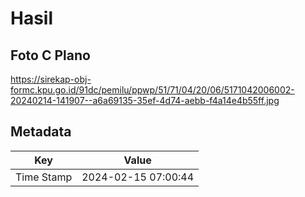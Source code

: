 # Hasil

## Foto C Plano

https://sirekap-obj-formc.kpu.go.id/91dc/pemilu/ppwp/51/71/04/20/06/5171042006002-20240214-141907--a6a69135-35ef-4d74-aebb-f4a14e4b55ff.jpg


## Metadata

| Key        | Value               |
| ---------- | ------------------- |
| Time Stamp | 2024-02-15 07:00:44 |



